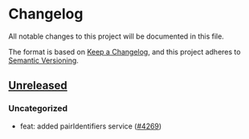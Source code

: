 # Changelog

All notable changes to this project will be documented in this file.

The format is based on [Keep a Changelog](https://keepachangelog.com/en/1.0.0/),
and this project adheres to [Semantic Versioning](https://semver.org/spec/v2.0.0.html).

## [Unreleased]

### Uncategorized

- feat: added pairIdentifiers service ([#4269](https://github.com/MetaMask/core/pull/4269))

[Unreleased]: https://github.com/MetaMask/core/
